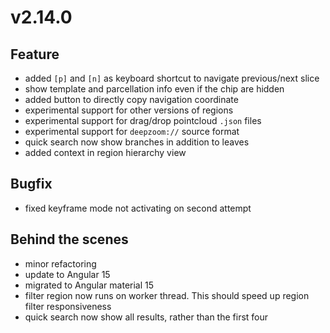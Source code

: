 # v2.14.0

## Feature

- added `[p]` and `[n]` as keyboard shortcut to navigate previous/next slice
- show template and parcellation info even if the chip are hidden
- added button to directly copy navigation coordinate
- experimental support for other versions of regions
- experimental support for drag/drop pointcloud `.json` files
- experimental support for `deepzoom://` source format
- quick search now show branches in addition to leaves
- added context in region hierarchy view

## Bugfix

- fixed keyframe mode not activating on second attempt

## Behind the scenes

- minor refactoring
- update to Angular 15
- migrated to Angular material 15
- filter region now runs on worker thread. This should speed up region filter responsiveness
- quick search now show all results, rather than the first four
